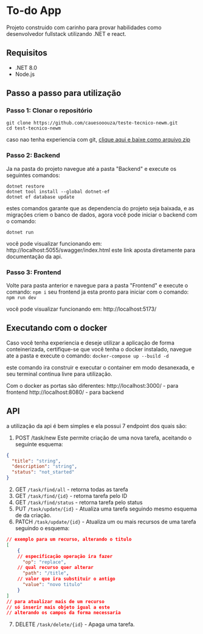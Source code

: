# To-do App

Projeto construido com carinho para provar habilidades como desenvolvedor fullstack utilizando .NET e react.


## Requisitos
- .NET 8.0
- Node.js

## Passo a passo para utilização

### Passo 1: Clonar o repositório
``` 
git clone https://github.com/cauesooouza/teste-tecnico-newm.git
cd test-tecnico-newm
```
caso nao tenha experiencia com git, [clique aqui e baixe como arquivo zip](https://github.com/cauesooouza/teste-tecnico-newm/archive/refs/heads/master.zip)


### Passo 2: Backend
Ja na pasta do projeto navegue até a pasta "Backend" 
e execute os seguintes comandos: 
``` 
dotnet restore 
dotnet tool install --global dotnet-ef
dotnet ef database update
```
estes comandos garante que as dependencia do projeto seja baixada, e as migrações criem o banco de dados, agora você pode iniciar o backend com o comando:

` dotnet run `

você pode visualizar funcionando em:
http://localhost:5055/swagger/index.html
este link aposta diretamente para documentação da api.

### Passo 3: Frontend
Volte para pasta anterior e navegue para a pasta "Frontend" e execute o comando:
` npm i `
seu frontend ja esta pronto para iniciar com o comando: 
` npm run dev `

você pode visualizar funcionando em:
http://localhost:5173/


## Executando com o docker
Caso você tenha experiencia e deseje utilizar a aplicação de forma conteinerizada, certifique-se que você tenha o docker instalado, navegue ate a pasta e execute o comando:
` docker-compose up --build -d `

este comando ira construir e executar o container em modo desanexada, e seu terminal continua livre para utilização.

Com o docker as portas são diferentes:
http://localhost:3000/  - para frontend
http://localhost:8080/ - para backend

## API
a utilização da api é bem simples e ela possui 7 endpoint dos quais são:

 1. POST /task/new 
Este permite criação de uma nova tarefa, aceitando o seguinte esquema:
```json
{
  "title": "string",
  "description": "string",
  "status": "not_started"
}
```
 2. GET `/task/find/all` - retorna todas as tarefa
 3. GET `/task/find/{id}` - retorna tarefa pelo ID
 4. GET `/task/find/status` - retorna tarefa pelo status
 5. PUT `/task/update/{id}` - Atualiza uma tarefa seguindo mesmo esquema de da criação.
 6. PATCH `/task/update/{id}` - Atualiza um ou mais recursos de uma tarefa seguindo o esquema:
```json
// exemplo para um recurso, alterando o titulo
[
	{
	// especificação operação ira fazer
	  "op": "replace",
	// qual recurso quer alterar
	  "path": "/title",
	// valor que ira substituir o antigo
	  "value": "novo titulo"
	}
]
// para atualizar mais de um recurso
// só inserir mais objeto igual a este
// alterando os campos da forma necessaria
```
 7. DELETE `/task/delete/{id}` - Apaga uma tarefa.
